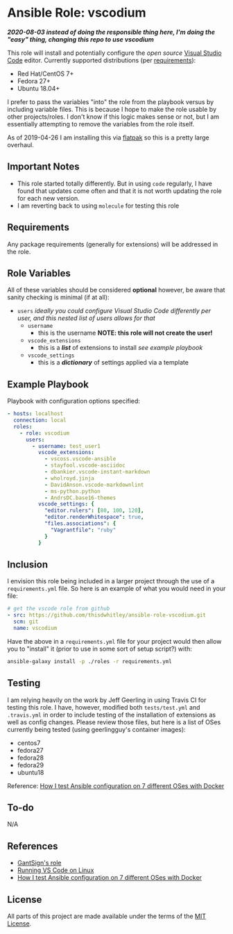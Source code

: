 # Ansible Role: vscodium

***2020-08-03 instead of doing the responsible thing here, I'm doing the
"easy" thing, changing this repo to use vscodium***

This role will install and potentially configure the *open source* [Visual
Studio Code](https://code.visualstudio.com/) editor.  Currently supported
distributions (per
[requirements](https://code.visualstudio.com/docs/supporting/requirements)):

* Red Hat/CentOS 7+
* Fedora 27+
* Ubuntu 18.04+

I prefer to pass the variables "into" the role from the playbook versus by
including variable files.  This is because I hope to make the role usable by
other projects/roles.  I don't know if this logic makes sense or not, but I am
essentially attempting to remove the variables from the role itself.

As of 2019-04-26 I am installing this via [flatpak](https://flatpak.org/) so
this is a pretty large overhaul.

## Important Notes

* This role started totally differently.  But in using `code` regularly, I have
  found that updates come often and that it is not worth updating the role for
  each new version.
* I am reverting back to using `molecule` for testing this role

## Requirements

Any package requirements (generally for extensions) will be addressed in the
role.

## Role Variables

All of these variables should be considered **optional** however, be aware that
sanity checking is minimal (if at all):

* `users` *ideally you could configure Visual Studio Code differently per user,
  and this nested list of users allows for that*
  * `username`
    * this is the username **NOTE: this role will not create the user!**
  * `vscode_extensions`
    * this is a ***list*** of extensions to install *see example playbook*
  * `vscode_settings`
    * this is a ***dictionary*** of settings applied via a template

## Example Playbook

Playbook with configuration options specified:

```yaml
- hosts: localhost
  connection: local
  roles:
    - role: vscodium
      users:
        - username: test_user1
          vscode_extensions:
            - vscoss.vscode-ansible
            - stayfool.vscode-asciidoc
            - dbankier.vscode-instant-markdown
            - wholroyd.jinja
            - DavidAnson.vscode-markdownlint
            - ms-python.python
            - AndrsDC.base16-themes
          vscode_settings: {
            "editor.rulers": [80, 100, 120],
            "editor.renderWhitespace": true,
            "files.associations": {
              "Vagrantfile": "ruby"
            }
          }
```

## Inclusion

I envision this role being included in a larger project through the use of a
`requirements.yml` file.  So here is an example of what you would need in your
file:

```yaml
# get the vscode role from github
- src: https://github.com/thisdwhitley/ansible-role-vscodium.git
  scm: git
  name: vscodium
```

Have the above in a `requirements.yml` file for your project would then allow
you to "install" it (prior to use in some sort of setup script?) with:

```bash
ansible-galaxy install -p ./roles -r requirements.yml
```

## Testing

I am relying heavily on the work by Jeff Geerling in using Travis CI for testing
this role.  I have, however, modified both `tests/test.yml` and `.travis.yml` in
order to include testing of the installation of extensions as well as config
changes.  Please review those files, but here is a list of OSes currently being
tested (using geerlingguy's container images):

* centos7
* fedora27
* fedora28
* fedora29
* ubuntu18

Reference:  [How I test Ansible configuration on 7 different OSes with Docker](https://www.jeffgeerling.com/blog/2018/how-i-test-ansible-configuration-on-7-different-oses-docker)

## To-do

N/A

## References

* [GantSign's role](https://github.com/gantsign/ansible-role-visual-studio-code)
* [Running VS Code on Linux](https://code.visualstudio.com/docs/setup/linux)
* [How I test Ansible configuration on 7 different OSes with Docker](https://www.jeffgeerling.com/blog/2018/how-i-test-ansible-configuration-on-7-different-oses-docker)

## License

All parts of this project are made available under the terms of the [MIT
License](LICENSE).
